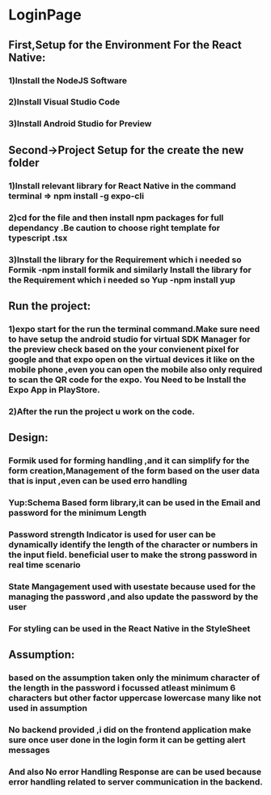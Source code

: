 # LoginPage 
## First,Setup for the Environment For the React Native:
### 1)Install the NodeJS Software
### 2)Install Visual Studio Code
### 3)Install Android Studio for Preview 
## Second->Project Setup for the create the new folder 
### 1)Install relevant library for React Native in the  command terminal => npm install -g expo-cli
### 2)cd for the file and then install npm packages for full dependancy .Be caution to choose right template for typescript .tsx
### 3)Install the library for the Requirement which i needed so Formik -npm install formik and similarly Install the library for the Requirement which i needed so Yup -npm install yup 
## Run the project:
### 1)expo start for the run the terminal command.Make sure need to have setup the android studio for virtual SDK Manager for the preview check based on the your convienent pixel for google and that expo open on the virtual devices it like on the mobile phone ,even you can open the mobile also only required to scan the QR code for the expo. You  Need to be Install the Expo App in PlayStore.
### 2)After the run the project u work on the code.

## Design:
### Formik used for forming handling ,and it can simplify for the form creation,Management of the form based on the user data that is input ,even can be used erro handling
### Yup:Schema Based form library,it can be used in the Email and password for the minimum Length
### Password  strength Indicator is used for user can be dynamically identify the length of the character or numbers in the input field. beneficial user to make the strong password in real time scenario
### State Mangagement used with usestate because used for the managing the password ,and also update the password by the user
### For styling can be used in the React Native in the  StyleSheet

## Assumption:
### based on the assumption taken only the minimum character of the length in the password i focussed atleast minimum 6 characters but other factor uppercase lowercase many like not used in assumption
### No backend provided ,i did on the frontend application make sure once user done in the login form it can be getting alert messages 
### And also No error Handling Response are can be used because error handling related to server communication in the backend.

